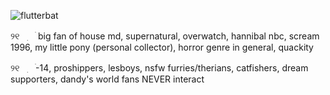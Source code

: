 ![flutterbat](https://files.catbox.moe/b6ayn3.gif)

୨୧ㅤִㅤׄ big fan of house md, supernatural, overwatch, hannibal nbc, scream 1996, my little pony (personal collector), horror genre in general, quackity

୨୧ㅤִㅤׄ-14, proshippers, lesboys, nsfw furries/therians, catfishers, dream supporters, dandy's world fans NEVER interact

